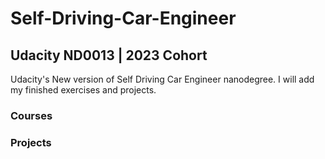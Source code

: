 # Self-Driving-Car-Engineer
## Udacity ND0013 | 2023 Cohort
Udacity's New version of Self Driving Car Engineer nanodegree. I will add my finished exercises and projects.

### Courses

### Projects
